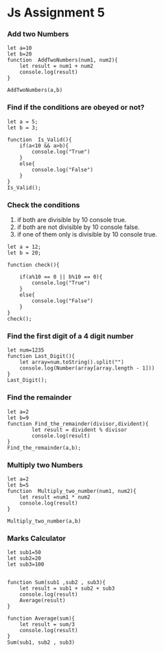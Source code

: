 # Js Assignment 5
### Add two Numbers
```
let a=10
let b=20
function  AddTwoNumbers(num1, num2){
    let result = num1 + num2
    console.log(result)
}

AddTwoNumbers(a,b)
```

###  Find if the conditions are obeyed or not?
```
let a = 5;
let b = 3;

function  Is_Valid(){
    if(a<10 && a>b){
        console.log("True")
    }
    else{
        console.log("False")
    }
}
Is_Valid();
```
### Check the conditions
1. if both are divisible by 10 console true.
2. if both are not divisible by 10 console false.
3. if one of them only is divisible by 10 console true.

```
let a = 12;
let b = 20;

function check(){

    if(a%10 == 0 || b%10 == 0){
        console.log("True")
    }
    else{
        console.log("False")
    }
}
check();
```

### Find the first digit of a 4 digit number

```
let num=1235
function Last_Digit(){
    let array=num.toString().split("")
    console.log(Number(array[array.length - 1]))
}
Last_Digit();
```

### Find the remainder

```
let a=2
let b=9
function Find_the_remainder(divisor,divident){
        let result = divident % divisor
        console.log(result) 
}
Find_the_remainder(a,b);

```

### Multiply two Numbers 

```
let a=2
let b=5
function  Multiply_two_number(num1, num2){
    let result =num1 * num2 
    console.log(result)
}

Multiply_two_number(a,b)
```

### Marks Calculator

```
let sub1=50
let sub2=20
let sub3=100


function Sum(sub1 ,sub2 , sub3){
    let result = sub1 + sub2 + sub3
    console.log(result)
    Average(result)
}

function Average(sum){
    let result = sum/3
    console.log(result)
}
Sum(sub1, sub2 , sub3)

```
